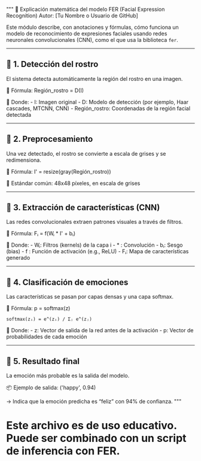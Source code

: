 """
📘 Explicación matemática del modelo FER (Facial Expression Recognition)
Autor: [Tu Nombre o Usuario de GitHub]

Este módulo describe, con anotaciones y fórmulas, cómo funciona un modelo de reconocimiento
de expresiones faciales usando redes neuronales convolucionales (CNN), como el que usa la biblioteca `fer`.

--------------------------------------------
🔹 1. Detección del rostro
--------------------------------------------

El sistema detecta automáticamente la región del rostro en una imagen.

📐 Fórmula:
    Región_rostro = D(I)

🔸 Donde:
    - I: Imagen original
    - D: Modelo de detección (por ejemplo, Haar cascades, MTCNN, CNN)
    - Región_rostro: Coordenadas de la región facial detectada

--------------------------------------------
🔹 2. Preprocesamiento
--------------------------------------------

Una vez detectado, el rostro se convierte a escala de grises y se redimensiona.

📐 Fórmula:
    I' = resize(gray(Región_rostro))

🔸 Estándar común: 48x48 píxeles, en escala de grises

--------------------------------------------
🔹 3. Extracción de características (CNN)
--------------------------------------------

Las redes convolucionales extraen patrones visuales a través de filtros.

📐 Fórmula:
    Fᵢ = f(Wᵢ * I' + bᵢ)

🔸 Donde:
    - Wᵢ: Filtros (kernels) de la capa i
    - * : Convolución
    - bᵢ: Sesgo (bias)
    - f : Función de activación (e.g., ReLU)
    - Fᵢ: Mapa de características generado

--------------------------------------------
🔹 4. Clasificación de emociones
--------------------------------------------

Las características se pasan por capas densas y una capa softmax.

📐 Fórmula:
    p = softmax(z)

    softmax(zᵢ) = e^(zᵢ) / Σⱼ e^(zⱼ)

🔸 Donde:
    - z: Vector de salida de la red antes de la activación
    - p: Vector de probabilidades de cada emoción

--------------------------------------------
🔹 5. Resultado final
--------------------------------------------

La emoción más probable es la salida del modelo.

📦 Ejemplo de salida:
    ('happy', 0.94)

→ Indica que la emoción predicha es “feliz” con 94% de confianza.
"""

# Este archivo es de uso educativo. Puede ser combinado con un script de inferencia con FER.

